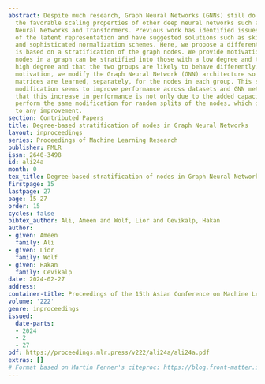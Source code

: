```yaml
---
abstract: Despite much research, Graph Neural Networks (GNNs) still do not display
  the favorable scaling properties of other deep neural networks such as Convolutional
  Neural Networks and Transformers. Previous work has identified issues such as oversmoothing
  of the latent representation and have suggested solutions such as skip connections
  and sophisticated normalization schemes. Here, we propose a different approach that
  is based on a stratification of the graph nodes. We provide motivation that the
  nodes in a graph can be stratified into those with a low degree and those with a
  high degree and that the two groups are likely to behave differently. Based on this
  motivation, we modify the Graph Neural Network (GNN) architecture so that the weight
  matrices are learned, separately, for the nodes in each group. This simple-to-implement
  modification seems to improve performance across datasets and GNN methods. To verify
  that this increase in performance is not only due to the added capacity, we also
  perform the same modification for random splits of the nodes, which does not lead
  to any improvement.
section: Contributed Papers
title: Degree-based stratification of nodes in Graph Neural Networks
layout: inproceedings
series: Proceedings of Machine Learning Research
publisher: PMLR
issn: 2640-3498
id: ali24a
month: 0
tex_title: Degree-based stratification of nodes in Graph Neural Networks
firstpage: 15
lastpage: 27
page: 15-27
order: 15
cycles: false
bibtex_author: Ali, Ameen and Wolf, Lior and Cevikalp, Hakan
author:
- given: Ameen
  family: Ali
- given: Lior
  family: Wolf
- given: Hakan
  family: Cevikalp
date: 2024-02-27
address:
container-title: Proceedings of the 15th Asian Conference on Machine Learning
volume: '222'
genre: inproceedings
issued:
  date-parts:
  - 2024
  - 2
  - 27
pdf: https://proceedings.mlr.press/v222/ali24a/ali24a.pdf
extras: []
# Format based on Martin Fenner's citeproc: https://blog.front-matter.io/posts/citeproc-yaml-for-bibliographies/
---
```

